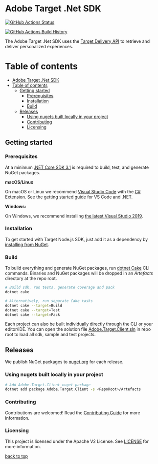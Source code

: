 # Adobe Target .Net SDK

[![GitHub Actions Status](https://github.com/adobe/target-dotnet-sdk/workflows/Build/badge.svg?branch=main)](https://github.com/adobe/target-dotnet-sdk/actions)

[![GitHub Actions Build History](https://buildstats.info/github/chart/adobe/target-dotnet-sdk?branch=main&includeBuildsFromPullRequest=false)](https://github.com/adobe/target-dotnet-sdk/actions)

The Adobe Target .Net SDK uses the [Target Delivery API] to retrieve and deliver personalized experiences.

# Table of contents

- [Adobe Target .Net SDK](#adobe-target-net-sdk)
- [Table of contents](#table-of-contents)
  - [Getting started](#getting-started)
    - [Prerequisites](#prerequisites)
    - [Installation](#installation)
    - [Build](#build)
  - [Releases](#releases)
    - [Using nugets built locally in your project](#using-nugets-built-locally-in-your-project)
    - [Contributing](#contributing)
    - [Licensing](#licensing)

## Getting started

### Prerequisites

At a minimum [.NET Core SDK 3.1](https://dotnet.microsoft.com/download/dotnet-core/3.1) is required to build, test, and generate NuGet packages.

**macOS/Linux**

On macOS or Linux we recommend [Visual Studio Code](https://code.visualstudio.com/) with the [C# Extension](https://marketplace.visualstudio.com/items?itemName=ms-dotnettools.csharp). See the [getting started guide](https://code.visualstudio.com/docs/languages/dotnet) for VS Code and .NET.

**Windows:**

On Windows, we recommend installing [the latest Visual Studio 2019](https://www.visualstudio.com/vs/).

### Installation  

To get started with Target Node.js SDK, just add it as a dependency by [installing from NuGet](https://www.nuget.org/packages/Adobe.Target.Client).

### Build

To build everything and generate NuGet packages, run [dotnet Cake](https://cakebuild.net/) CLI commands. Binaries and NuGet packages will be dropped in an *Artefacts* directory at the repo root.

```bash
# Build sdk, run tests, generate coverage and pack
dotnet cake

# Alternatively, run separate Cake tasks
dotnet cake --target=Build
dotnet cake --target=Test
dotnet cake --target=Pack
```

Each project can also be built individually directly through the CLI or your editor/IDE. You can open the solution file [Adobe.Target.Client.sln](Adobe.Target.Client.sln) in repo root to load all sdk, sample and test projects.

## Releases

We publish NuGet packages to [nuget.org](https://www.nuget.org/packages/Adobe.Target.Client) for each release.

### Using nugets built locally in your project

```bash
# Add Adobe.Target.Client nuget package
dotnet add package Adobe.Target.Client -s <RepoRoot>/Artefacts
```

### Contributing

Contributions are welcomed! Read the [Contributing Guide](./.github/CONTRIBUTING.md) for more information.

### Licensing

This project is licensed under the Apache V2 License. See [LICENSE](LICENSE) for more information.

[back to top](#table-of-contents)

[Target Delivery API]: https://developers.adobetarget.com/api/delivery-api/
